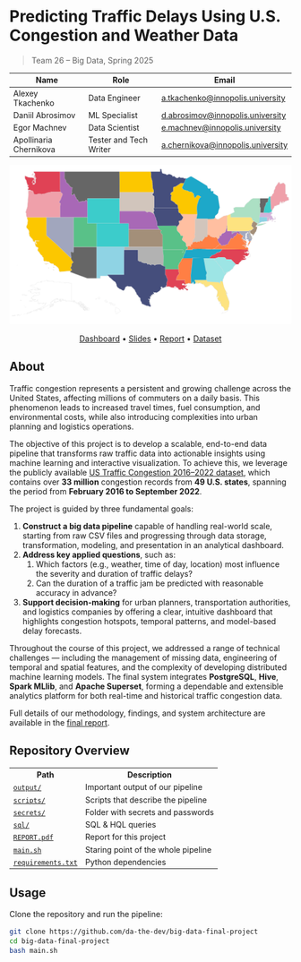 # Predicting Traffic Delays Using U.S. Congestion and Weather Data

> Team 26 – Big Data, Spring 2025

| Name                   | Role                   | Email                             |
| ---------------------- | ---------------------- | --------------------------------- |
| Alexey Tkachenko       | Data Engineer          | a.tkachenko@innopolis.university  |
| Daniil Abrosimov       | ML Specialist          | d.abrosimov@innopolis.university  |
| Egor Machnev           | Data Scientist         | e.machnev@innopolis.university    |
| Apollinaria Chernikova | Tester and Tech Writer | a.chernikova@innopolis.university |

![poster](./.github/poster.png)

<div align="center">

[Dashboard](http://hadoop-03.uni.innopolis.ru:8808/superset/dashboard/65/) •
[Slides](https://docs.google.com/presentation/d/1sM-ThdE7JnkxrupelgnWeVv8Ugl3S6E3jYg3owWLm5A/edit?usp=sharing)
• [Report](./REPORT.pdf) •
[Dataset](https://www.kaggle.com/datasets/sobhanmoosavi/us-traffic-congestions-2016-2022)

</div>

## About

Traffic congestion represents a persistent and growing challenge across the
United States, affecting millions of commuters on a daily basis. This phenomenon
leads to increased travel times, fuel consumption, and environmental costs,
while also introducing complexities into urban planning and logistics
operations.

The objective of this project is to develop a scalable, end-to-end data pipeline
that transforms raw traffic data into actionable insights using machine learning
and interactive visualization. To achieve this, we leverage the publicly
available
[US Traffic Congestion 2016–2022 dataset](https://www.kaggle.com/datasets/sobhanmoosavi/us-traffic-congestions-2016-2022),
which contains over **33 million** congestion records from **49 U.S. states**,
spanning the period from **February 2016 to September 2022**.

The project is guided by three fundamental goals:

1. **Construct a big data pipeline** capable of handling real-world scale,
   starting from raw CSV files and progressing through data storage,
   transformation, modeling, and presentation in an analytical dashboard.
2. **Address key applied questions**, such as:
   1. Which factors (e.g., weather, time of day, location) most influence the
      severity and duration of traffic delays?
   2. Can the duration of a traffic jam be predicted with reasonable accuracy in
      advance?
3. **Support decision-making** for urban planners, transportation authorities,
   and logistics companies by offering a clear, intuitive dashboard that
   highlights congestion hotspots, temporal patterns, and model-based delay
   forecasts.

Throughout the course of this project, we addressed a range of technical
challenges — including the management of missing data, engineering of temporal
and spatial features, and the complexity of developing distributed machine
learning models. The final system integrates **PostgreSQL**, **Hive**, **Spark
MLlib**, and **Apache Superset**, forming a dependable and extensible analytics
platform for both real-time and historical traffic congestion data.

Full details of our methodology, findings, and system architecture are available
in the [final report](./REPORT.pdf).

## Repository Overview

<table>
    <tr>
        <th>Path</th>
        <th>Description</th>
    </tr>
        <tr>
        <td><code><a href='output/'>output/</a></code></td>
        <td>Important output of our pipeline</td>
    </tr>
        <tr>
        <td><code><a href='scripts/'>scripts/</a></code></td>
        <td>Scripts that describe the pipeline</td>
    </tr>
    <tr>
        <td><code><a href='secrets/'>secrets/</a></code></td>
        <td>Folder with secrets and passwords</td>
    </tr>
    <tr>
        <td><code><a href='sql/'>sql/</a></code></td>
        <td>SQL & HQL queries</td>
    </tr>
        <tr>
        <td><code><a href='REPORT.pdf'>REPORT.pdf</a></code></td>
        <td>Report for this project</td>
    </tr>
    <tr>
        <td><code><a href='main.sh'>main.sh</a></code></td>
        <td>Staring point of the whole pipeline</td>
    </tr>
    <tr>
        <td><code><a href='requirements.txt'>requirements.txt</a></code></td>
        <td>Python dependencies</td>
    </tr>
</table>

## Usage

Clone the repository and run the pipeline:

```bash
git clone https://github.com/da-the-dev/big-data-final-project
cd big-data-final-project
bash main.sh
```
